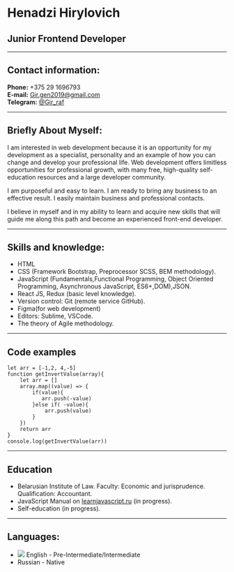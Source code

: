 # Henadzi Hirylovich
## Junior Frontend Developer
***
## Contact information:  
__Phone:__ +375 29 1696793  
__E-mail:__ Gir.gen2019@gmail.com  
__Telegram:__ [@Gir_raf](https://t.me/Gir_raf)

***
## Briefly About Myself:
I am interested in web development because it is an opportunity for my development as a specialist, personality and an example of how you can change and develop your professional life. Web development offers limitless opportunities for professional growth, with many free, high-quality self-education resources and a large developer community.

I am purposeful and easy to learn. I am ready to bring any business to an effective result. I easily maintain business and professional contacts.

I believe in myself and in my ability to learn and acquire new skills that will guide me along this path and become an experienced front-end developer. 

***
## Skills and knowledge:

*   HTML
*    CSS (Framework Bootstrap, Preprocessor SCSS, BEM methodology).
*   JavaScript (Fundamentals,Functional Programming, Object Oriented Programming, Asynchronous JavaScript, ES6+,DOM),JSON.
*   React JS, Redux (basic level knowledge).
*   Version control: Git (remote service GitHub).
*   Figma(for web development)
*   Editors: Sublime, VSCode.
*   The theory of Agile methodology.

***
## Code examples
```
let arr = [-1,2, 4,-5]
function getInvertValue(array){
    let arr = []
    array.map((value) => {
        if(value){
           arr.push(-value)
        }else if( -value){
            arr.push(value)
        }
    })
    return arr
}
console.log(getInvertValue(arr))
```
***
## Education
* Belarusian Institute of Law. Faculty: Economic and jurisprudence. Qualification: Accountant.
* JavaScript Manual on [learnjavascript.ru](https://learn.javascript.ru/) (in progress).
* Self-education (in progress). 

***


## Languages:
* ![](https://str.by/cert-web/uploads/certificates/4AD13CCE490326F5D967F423E9E5BA84.jpg)
English - Pre-Intermediate/Intermediate
* Russian - Native

